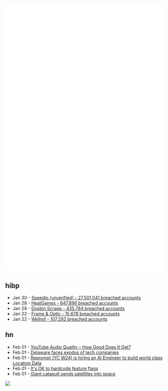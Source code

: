 ![Metrics](https://raw.githubusercontent.com/phixion/phixion/master/metrics.svg)

## hibp

<!--
for https://github.com/phixion/phixion/blob/main/.github/workflows/feeds.yml
-->
<!--START_SECTION:haveibeenpwnd-->
- Jan 30 - [Speedio (unverified) - 27,501,041 breached accounts](https://haveibeenpwned.com/PwnedWebsites#Speedio)
- Jan 28 - [HeatGames - 647,896 breached accounts](https://haveibeenpwned.com/PwnedWebsites#HeatGames)
- Jan 28 - [Doxbin Scrape - 435,784 breached accounts](https://haveibeenpwned.com/PwnedWebsites#DoxbinScrape)
- Jan 22 - [Frame & Optic - 15,678 breached accounts](https://haveibeenpwned.com/PwnedWebsites#FrameAndOptic)
- Jan 22 - [Welhof - 107,292 breached accounts](https://haveibeenpwned.com/PwnedWebsites#Welhof)
<!--END_SECTION:haveibeenpwnd-->

## hn

<!--
for https://github.com/phixion/phixion/blob/main/.github/workflows/feeds.yml
-->
<!--START_SECTION:hn-->
- Feb 01 - [YouTube Audio Quality – How Good Does It Get?](https://www.audiomisc.co.uk/YouTube/SpotTheDifference.html)
- Feb 01 - [Delaware faces exodus of tech companies](https://www.newsweek.com/delaware-exodus-tech-meta-dropbox-elon-musk-2024596)
- Feb 01 - [Reprompt (YC W24) is hiring an AI Engineer to build world class Location Data](https://www.ycombinator.com/companies/reprompt/jobs/YfQBWDH-founding-engineer)
- Feb 01 - [It's OK to hardcode feature flags](https://code.mendhak.com/hardcode-feature-flags/)
- Feb 01 - [Giant catapult sends satellites into space](https://www.spinlaunch.com/)
<!--END_SECTION:hn-->

<!--
for https://yhype.me
-->
![](https://hit.yhype.me/github/profile?user_id=13013670)
